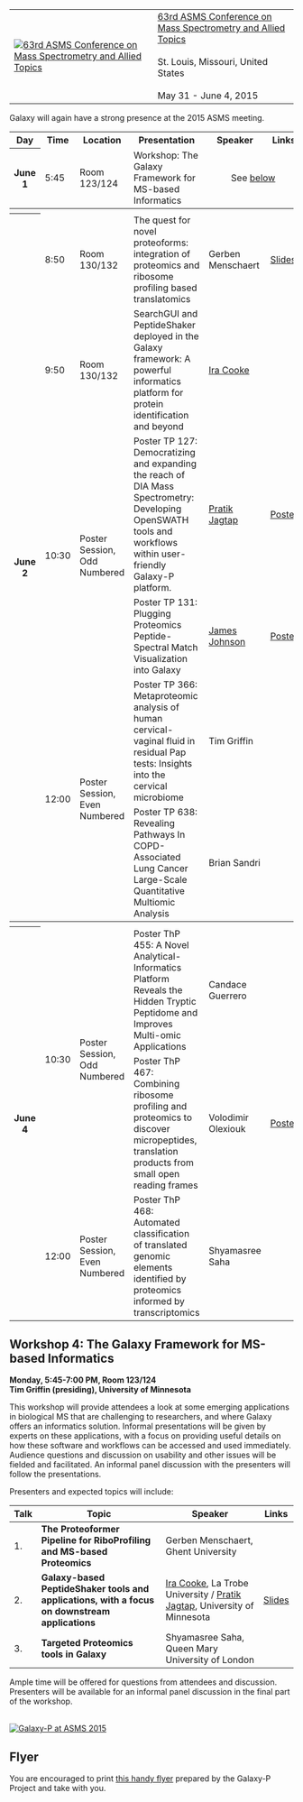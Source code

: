 <div class='title'>
<table>
  <tr>
    <td style=" border: none;"> <a href='http://www.asms.org/conferences/annual-conference/annual-conference-homepage'><img src="/src/Images/Logos/ASMSLogo.png" alt="63rd ASMS Conference on Mass Spectrometry and Allied Topics" /></a> </td>
    <td style=" border: none;"> <a href='http://www.asms.org/conferences/annual-conference/annual-conference-homepage'>63rd ASMS Conference on Mass Spectrometry and Allied Topics</a><br /><br /> St. Louis, Missouri, United States<br /><br />May 31 - June 4, 2015 </td>
  </tr>
</table>

</div>

Galaxy will again have a strong presence at the 2015 ASMS meeting.

<table>
  <tr class="th" >
    <th> Day </th>
    <th> Time </th>
    <th> Location </th>
    <th> Presentation </th>
    <th> Speaker </th>
    <th> Links </th>
  </tr>
  <tr>
    <th> June 1 </th>
    <td> 5:45 </td>
    <td> Room 123/124 </td>
    <td> Workshop: The Galaxy Framework for MS-based Informatics </td>
    <td colspan=2 style=" text-align: center;"> See <a href='/src/Events/ASMS2015/index.md#workshop-4-the-galaxy-framework-for-ms-based-informatics'>below</a> </td>
  </tr>
  <tr class="th" >
    <th colspan=6> </th>
  </tr>
  <tr>
    <th rowspan=6> June 2 </th>
    <td> 8:50 </td>
    <td> Room 130/132 </td>
    <td> The quest for novel proteoforms: integration of proteomics and ribosome profiling based translatomics </td>
    <td> Gerben Menschaert </td>
    <td> <a href='PLACEHOLDER_ATTACHMENT_URL/src/Documents/Presentations/2015_ASMS_Novel_Proteoforms_Menschaert.pdf'>Slides</a> </td>
  </tr>
  <tr>
    <td> 9:50 </td>
    <td> Room 130/132 </td>
    <td> SearchGUI and PeptideShaker deployed in the Galaxy framework: A powerful informatics platform for protein identification and beyond </td>
    <td> <a href='http://www.latrobe.edu.au/staff-profiles/show-profile-remote-content.php?uname=ICooke'>Ira Cooke</a> </td>
    <td> </td>
  </tr>
  <tr>
    <td rowspan=2> 10:30 </td>
    <td rowspan=2> Poster Session, Odd Numbered </td>
    <td> Poster TP 127: Democratizing and expanding the reach of DIA Mass Spectrometry: Developing OpenSWATH tools and workflows within user-friendly Galaxy-P platform. </td>
    <td> <a href='http://cbs.umn.edu/contacts/pratik-d-jagtap'>Pratik Jagtap</a> </td>
    <td> <a href='PLACEHOLDER_ATTACHMENT_URL/src/Documents/Posters/2015_ASMS_OpenSWATH_Jagtap.pdf'>Poster</a> </td>
  </tr>
  <tr>
    <td> Poster TP 131: Plugging Proteomics Peptide-Spectral Match Visualization into Galaxy </td>
    <td> <a href='https://www.msi.umn.edu/users/jj'>James Johnson</a> </td>
    <td> <a href='PLACEHOLDER_ATTACHMENT_URL/src/Documents/Posters/2015_ASMS_PeptideSpectral_Johnson.pdf'>Poster</a> </td>
  </tr>
  <tr>
    <td rowspan=2> 12:00 </td>
    <td rowspan=2> Poster Session, Even Numbered </td>
    <td> Poster TP 366: Metaproteomic analysis of human cervical-vaginal fluid in residual Pap tests: Insights into the cervical microbiome </td>
    <td> Tim Griffin </td>
    <td> </td>
  </tr>
  <tr>
    <td> Poster TP 638: Revealing Pathways In COPD-Associated Lung Cancer Large-Scale Quantitative Multiomic Analysis </td>
    <td> Brian Sandri </td>
    <td> </td>
  </tr>
  <tr class="th" >
    <th colspan=6> </th>
  </tr>
  <tr>
    <th rowspan=3> June 4 </th>
    <td rowspan=2> 10:30 </td>
    <td rowspan=2> Poster Session, Odd Numbered </td>
    <td> Poster ThP 455: A Novel Analytical-Informatics Platform Reveals the Hidden Tryptic Peptidome and Improves Multi-omic Applications </td>
    <td> Candace Guerrero </td>
    <td> </td>
  </tr>
  <tr>
    <td> Poster ThP 467: Combining ribosome profiling and proteomics to discover micropeptides, translation products from small open reading frames </td>
    <td> Volodimir Olexiouk </td>
    <td> <a href='PLACEHOLDER_ATTACHMENT_URL/src/Documents/Posters/2015_ASMS_Ribo_Proteomics_Olexiouk.pdf'>Poster</a> </td>
  </tr>
  <tr>
    <td> 12:00 </td>
    <td rowspan=2> Poster Session, Even Numbered </td>
    <td> Poster ThP 468: Automated classification of translated genomic elements identified by proteomics informed by transcriptomics </td>
    <td> Shyamasree Saha </td>
    <td> </td>
  </tr>
</table>


## Workshop 4:  The Galaxy Framework for MS-based Informatics

**Monday, 5:45-7:00 PM, Room 123/124 <br />
Tim Griffin (presiding), University of Minnesota**

This workshop will provide attendees a look at some emerging applications in biological MS that are challenging to researchers, and where Galaxy offers an informatics solution. Informal presentations will be given by experts on these applications, with a focus on providing useful details on how these software and workflows can be accessed and used immediately. Audience  questions and discussion on usability and other issues will be fielded and facilitated. An informal panel discussion with the presenters will follow the presentations.

Presenters and expected topics will include:


| Talk |  Topic  |  Speaker  |  Links  | 
| ---- | ------ | -------- | ------ | 
| 1. |  **The Proteoformer Pipeline for RiboProfiling and MS-based Proteomics**  |  Gerben Menschaert, Ghent University  |   | 
| 2. |  **Galaxy-based PeptideShaker tools and applications, with a focus on downstream applications**  |  [Ira Cooke](http://www.latrobe.edu.au/staff-profiles/show-profile-remote-content.php?uname=ICooke), La Trobe University / [Pratik Jagtap](http://cbs.umn.edu/contacts/pratik-d-jagtap), University of Minnesota  |  [Slides](PLACEHOLDER_ATTACHMENT_URL/src/Documents/Presentations/2015_ASMS_PeptideShaker_Cooke_Jagtap.pdf)  | 
| 3. |  **Targeted Proteomics tools in Galaxy**  |  Shyamasree Saha, Queen Mary University of London  |   | 

Ample time will be offered for questions from attendees and discussion. Presenters will be available for an informal panel discussion in the final part of the workshop.

<div class='right'>
<br />
<a href='PLACEHOLDER_ATTACHMENT_URL/src/ASMS2015GalaxyPFlyer.pdf'><img src="/src/Events/ASMS2015/ASMS2015GalaxyPFlyerThumb.png" alt="Galaxy-P at ASMS 2015" /></a>
</div>

## Flyer

You are encouraged to print [this handy flyer](PLACEHOLDER_ATTACHMENT_URL/src/ASMS2015GalaxyPFlyer.pdf) prepared by the Galaxy-P Project and take with you.
